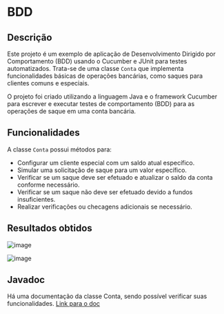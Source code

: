 # BDD

## Descrição

Este projeto é um exemplo de aplicação de Desenvolvimento Dirigido por Comportamento (BDD) usando o Cucumber e JUnit para testes automatizados. Trata-se de uma classe `Conta` que implementa funcionalidades básicas de operações bancárias, como saques para clientes comuns e especiais.

O projeto foi criado utilizando a linguagem Java e o framework Cucumber para escrever e executar testes de comportamento (BDD) para as operações de saque em uma conta bancária.

## Funcionalidades

A classe `Conta` possui métodos para:

- Configurar um cliente especial com um saldo atual específico.
- Simular uma solicitação de saque para um valor específico.
- Verificar se um saque deve ser efetuado e atualizar o saldo da conta conforme necessário.
- Verificar se um saque não deve ser efetuado devido a fundos insuficientes.
- Realizar verificações ou checagens adicionais se necessário.

## Resultados obtidos

![image](https://github.com/DevLucasEduardo/BDD/assets/102432468/50ae59c8-4143-423d-ba9f-b33dca34163e)

![image](https://github.com/DevLucasEduardo/BDD/assets/102432468/145ae113-a81d-4d86-82bb-f6d59c07925a)

## Javadoc 

Há uma documentação da classe Conta, sendo possível verificar suas funcionalidades. [Link para o doc](https://github.com/DevLucasEduardo/BDD/tree/main/doc)

